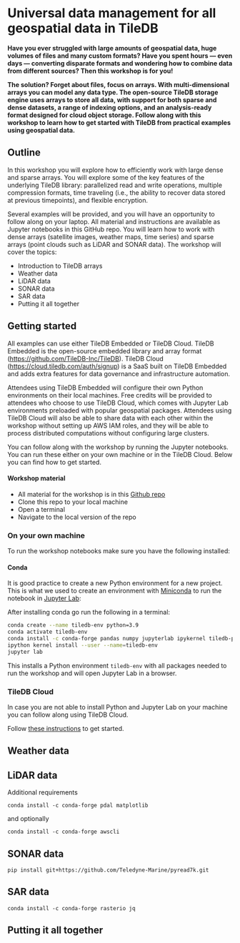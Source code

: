 # Universal data management for all geospatial data in TileDB

**Have you ever struggled with large amounts of geospatial data, huge volumes of files and many custom formats? Have you spent hours — even days — converting disparate formats and wondering how to combine data from different sources? Then this workshop is for you!**

**The solution? Forget about files, focus on arrays. With multi-dimensional arrays you can model any data type. The open-source TileDB storage engine uses arrays to store all data, with support for both sparse and dense datasets, a range of indexing options, and an analysis-ready format designed for cloud object storage. Follow along with this workshop to learn how to get started with TileDB from practical examples using geospatial data.**

## Outline

In this workshop you will explore how to efficiently work with large dense and sparse arrays. You will explore some of the key features of the underlying TileDB library: parallelized read and write operations, multiple compression formats, time traveling (i.e., the ability to recover data stored at previous timepoints), and flexible encryption.

Several examples will be provided, and you will have an opportunity to follow along on your laptop. All material and instructions are available as Jupyter notebooks in this GitHub repo. You will learn how to work with dense arrays (satellite images, weather maps, time series) and sparse arrays (point clouds such as LiDAR and SONAR data). The workshop will cover the topics: 

* Introduction to TileDB arrays
* Weather data
* LiDAR data
* SONAR data
* SAR data
* Putting it all together

## Getting started

All examples can use either TileDB Embedded or TileDB Cloud. TileDB Embedded is the open-source embedded library and array format (https://github.com/TileDB-Inc/TileDB). TileDB Cloud (https://cloud.tiledb.com/auth/signup) is a SaaS built on TileDB Embedded and adds extra features for data governance and infrastructure automation.

Attendees using TileDB Embedded will configure their own Python environments on their local machines. Free credits will be provided to attendees who choose to use TileDB Cloud, which comes with Jupyter Lab environments preloaded with popular geospatial packages. Attendees using TileDB Cloud will also be able to share data with each other within the workshop without setting up AWS IAM roles, and they will be able to process distributed computations without configuring large clusters.

You can follow along with the workshop by running the Jupyter notebooks. You can run these either on your own machine or in the TileDB Cloud. Below you can find how to get started.


#### Workshop material

* All material for the workshop is in this [Github repo](https://github.com/TileDB-Inc/FOSS4G-2021)
* Clone this repo to your local machine
* Open a terminal
* Navigate to the local version of the repo

### On your own machine

To run the workshop notebooks make sure you have the following installed:

#### Conda

It is good practice to create a new Python environment for a new project. This is what we used to create an environment with [Miniconda](https://docs.conda.io/en/latest/miniconda.html) to run the notebook in [Jupyter Lab](https://jupyterlab.readthedocs.io/en/stable/index.html):

After installing conda go run the following in a terminal:

``` bash
conda create --name tiledb-env python=3.9
conda activate tiledb-env
conda install -c conda-forge pandas numpy jupyterlab ipykernel tiledb-py pyarrow
ipython kernel install --user --name=tiledb-env
jupyter lab
```

This installs a Python environment `tiledb-env` with all packages needed to run the workshop and will open Jupyter Lab in a browser.

### TileDB Cloud

In case you are not able to install Python and Jupyter Lab on your machine you can follow along using TileDB Cloud. 

Follow  [these instructions](https://docs.tiledb.com/cloud/tutorials/console-walkthrough) to get started. 

## Weather data

## LiDAR data

Additional requirements

```
conda install -c conda-forge pdal matplotlib
```

and optionally 

```
conda install -c conda-forge awscli
```

## SONAR data

`pip install git+https://github.com/Teledyne-Marine/pyread7k.git`

## SAR data

```
conda install -c conda-forge rasterio jq
```

## Putting it all together
